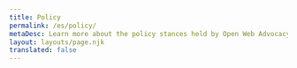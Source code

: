 ```yaml
---
title: Policy
permalink: /es/policy/
metaDesc: Learn more about the policy stances held by Open Web Advocacy.
layout: layouts/page.njk
translated: false
---
```


